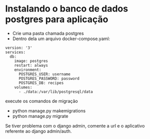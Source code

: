 # Instalando o banco de dados postgres para aplicação

- Crie uma pasta chamada postgres
- Dentro dela um arquivo docker-compose.yaml:
```
version: '3'
services:
  db:
    image: postgres
    restart: always
    environment:
      POSTGRES_USER: username
      POSTGRES_PASSWORD: password
      POSTGRES_DB: recipes
    volumes:
      - ./data:/var/lib/postgresql/data
```
execute os comandos de migração
- python manage.py makemigrations
- python manage.py migrate

Se tiver problema com o django admin, comente a url e o aplicativo referente ao django admin/auth.